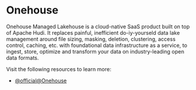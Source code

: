 # Onehouse

Onehouse Managed Lakehouse is a cloud-native SaaS product built on top of Apache Hudi. It replaces painful, inefficient do-iy-yourseld data lake management around file sizing, masking, deletion, clustering, access control, caching, etc. with foundational data infrastructure as a service, to ingest, store, optimize and transform your data on industry-leading open data formats.

Visit the following resources to learn more:

- [@official@Onehouse](https://www.onehouse.ai/)